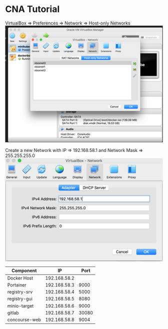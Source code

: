# CNA Tutorial
VirtualBox => Preferences => Network => Host-only Networks
![VBox network settings 1](https://github.com/EslamElHusseiny/CNA_tutorial/blob/master/vbox1.png "VBox Network Settings 1")

Create a new Network with IP => 192.168.58.1 and Network Mask => 255.255.255.0
![VBox network settings 2](https://github.com/EslamElHusseiny/CNA_tutorial/blob/master/vobx2.png "VBox Network Settings 2")

| Component     | IP           | Port  |
| ------------- |------------  | ----- |
| Docker Host   | 192.168.58.2 |       |
| Portainer     | 192.168.58.3 | 9000  |
| registry-srv  | 192.168.58.4 | 5000  |
| registry-gui  | 192.168.58.5 | 8080  |
| minio-target  | 192.168.58.6 | 9000  |
| gitlab        | 192.168.58.7 | 30080 |
| concourse-web | 192.168.58.8 | 9004  |
